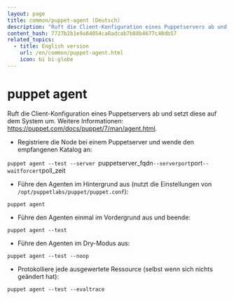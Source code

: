 ```yaml
---
layout: page
title: common/puppet-agent (Deutsch)
description: "Ruft die Client-Konfiguration eines Puppetservers ab und setzt diese auf dem System um."
content_hash: 7727b2b1e9a84054ca0adcab7b88b4677c48db57
related_topics:
  - title: English version
    url: /en/common/puppet-agent.html
    icon: bi bi-globe
---
```

# puppet agent

Ruft die Client-Konfiguration eines Puppetservers ab und setzt diese auf dem System um.
Weitere Informationen: <https://puppet.com/docs/puppet/7/man/agent.html>.

- Registriere die Node bei einem Puppetserver und wende den empfangenen Katalog an:

`puppet agent --test --server `<span class="tldr-var badge badge-pill bg-dark-lm bg-white-dm text-white-lm text-dark-dm font-weight-bold">puppetserver_fqdn</span>` --serverport `<span class="tldr-var badge badge-pill bg-dark-lm bg-white-dm text-white-lm text-dark-dm font-weight-bold">port</span>` --waitforcert `<span class="tldr-var badge badge-pill bg-dark-lm bg-white-dm text-white-lm text-dark-dm font-weight-bold">poll_zeit</span>

- Führe den Agenten im Hintergrund aus (nutzt die Einstellungen von `/opt/puppetlabs/puppet/puppet.conf`):

`puppet agent`

- Führe den Agenten einmal im Vordergrund aus und beende:

`puppet agent --test`

- Führe den Agenten im Dry-Modus aus:

`puppet agent --test --noop`

- Protokolliere jede ausgewertete Ressource (selbst wenn sich nichts geändert hat):

`puppet agent --test --evaltrace`
